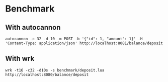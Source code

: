 # Benchmark

## With autocannon

```shell
autocannon -c 32 -d 10 -m POST -b '{"id": 1, "amount": 1}' -H 'Content-Type: application/json' http://localhost:8081/balance/deposit
```

## With wrk

```shell
wrk -t16 -c32 -d10s -s benchmark/deposit.lua http://localhost:8080/balance/deposit
```
